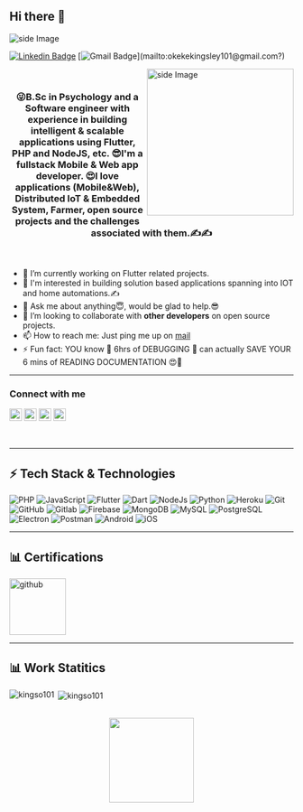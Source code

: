 <h2><b>Hi there 👋</b></h2>
<img src="https://user-images.githubusercontent.com/40211747/212594404-a0a9c6e1-3ad2-4fc6-84ba-16ce7f734168.gif" alt="side Image" align="center" width="auto" height="auto" />

<!--[![Instagram Badge](https://img.shields.io/badge/-flutter_girlz-black?style=flat-square&logo=instagram&logoColor=white&link=https://www.instagram.com/flutter_girlz_/)](https://www.instagram.com/flutter_girlz_/)-->
[![Linkedin Badge](https://img.shields.io/badge/-kingso101-blue?style=flat-square&logo=Linkedin&logoColor=white&link=https://www.linkedin.com/in/kingsley-okeke-79a28a154/)](https://www.linkedin.com/in/kingsley-okeke-79a28a154/)
[![Gmail Badge](https://img.shields.io/badge/-kingso101-c14438?style=flat-square&logo=Gmail&logoColor=white&link=mailto:okekekingsley101@gmail.com?)](mailto:okekekingsley101@gmail.com?)
<br>

<img src="https://user-images.githubusercontent.com/36128196/119252769-95264300-bbcb-11eb-818c-487861bc86ee.gif" alt="side Image" align="right" width="260" height="auto" /><br>

<h3 align="center">😜B.Sc in Psychology and a Software engineer with experience in building intelligent & scalable applications using Flutter, PHP and NodeJS, etc. 😎I'm a fullstack Mobile & Web app developer. 😍I love applications (Mobile&Web), Distributed IoT & Embedded System, Farmer, open source projects and the challenges associated with them.✍️✍️</h3>
<br>

- 🔭 I’m currently working on Flutter related projects.
- 👯 I'm interested in building solution based applications spanning into IOT and home automations.✍️
- 💬 Ask me about anything😇, would be glad to help.😎
- 👯 I’m looking to collaborate with **other developers** on open source projects.
- 📫 How to reach me: Just ping me up on [mail](mailto:okekekingsley101@gmail.com)
- ⚡ Fun fact: YOU know 🤔 6hrs of DEBUGGING 🤯 can actually SAVE YOUR 6 mins of READING DOCUMENTATION 😍💃

---

### **Connect with me**
<a href="https://www.linkedin.com/in/kingsley-okeke-79a28a154/" target="blank"><img src="https://cdn.jsdelivr.net/npm/simple-icons@3.0.1/icons/linkedin.svg" alt="abuanwar072" height="22" width="22" /></a>
<a href="mailto:okekekingsley101@gmail.com" target="blank"><img src="https://cdn.jsdelivr.net/npm/simple-icons@3.0.1/icons/gmail.svg" alt="abuanwar072" height="22" width="22" /></a>
<a href="https://github.com/kingso101/" target="blank"><img src="https://cdn.jsdelivr.net/npm/simple-icons@3.0.1/icons/github.svg" alt="ucjm7i4g4z7zgcja_hkhlcvw" height="22" width="22" /></a>
<a href="https://www.instagram.com/okeke_kings101/" target="blank"><img src="https://cdn.jsdelivr.net/npm/simple-icons@3.0.1/icons/instagram.svg" alt="ucjm7i4g4z7zgcja_hkhlcvw" height="22" width="22" /></a>

<br />

---

 ## ⚡ **Tech Stack & Technologies**

![PHP](https://img.shields.io/badge/-Php-4285F4?style=flat-square&logo=Php)
![JavaScript](https://img.shields.io/badge/-JavaScript-black?style=flat-square&logo=javascript)
![Flutter](https://img.shields.io/badge/-Flutter-02569B?style=flat-square&logo=Flutter)
![Dart](https://img.shields.io/badge/-Dart-0175C2?style=flat-square&logo=Dart)
![NodeJs](https://img.shields.io/badge/-NodeJs-black?style=flat-square&logo=nodejs)
![Python](https://img.shields.io/badge/-Python-black?style=flat-square&logo=Python)
![Heroku](https://img.shields.io/badge/-Heroku-430098?style=flat-square&logo=heroku)
![Git](https://img.shields.io/badge/-Git-181717?style=flat-square&logo=Git)
![GitHub](https://img.shields.io/badge/-GitHub-CCFB5D?style=flat-square&logo=github)
![Gitlab](https://img.shields.io/badge/-Gitlab-black?style=flat-square&logo=gitlab)
![Firebase](https://img.shields.io/badge/-Firebase-039BE5?style=flat-square&logo=Firebase)
![MongoDB](https://img.shields.io/badge/-MongoDB-black?style=flat-square&logo=MongoDB)
![MySQL](https://img.shields.io/badge/-MySQL-52D017?style=flat-square&logo=Mysql)
![PostgreSQL](https://img.shields.io/badge/-PostgreSQL-0909FF?style=flat-square&logo=postgreSQL)
![Electron](https://img.shields.io/badge/-Electron-783CBD?style=flat-square&logo=Electron)
![Postman](https://img.shields.io/badge/-Postman-23F44B21?style=flat-square&logo=Postman)
![Android](https://img.shields.io/badge/-Android-039BE5?style=flat-square&logo=Android)
![iOS](https://img.shields.io/badge/-iOS-1589FF?style=flat-square&logo=iOS)

---

 ## 📊 **Certifications**
<img src='https://udemy-certificate.s3.amazonaws.com/image/UC-G6A5I5V3.jpg?v=1544396831000' alt='github' height='100'>

---

 ## 📊 **Work Statitics**
<p><img align="left" src="https://github-readme-stats.vercel.app/api/top-langs/?username=kingso101&layout=compact&hide=html&theme=gruvbox" alt="kingso101" /></p>
<p>&nbsp;<img align="center" src="https://github-readme-stats.vercel.app/api?username=kingso101&show_icons=true&theme=gruvbox" alt="kingso101" /></p>

<br>
<div align="center">
<a href="https://www.buymeacoffee.com/okekekingsley"><img height=150 src="https://miro.medium.com/max/1400/1*VqLYs481X9kw_CTosgqlcg.png"></img></a>
</div>
